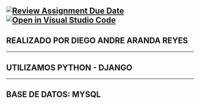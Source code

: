[![Review Assignment Due Date](https://classroom.github.com/assets/deadline-readme-button-24ddc0f5d75046c5622901739e7c5dd533143b0c8e959d652212380cedb1ea36.svg)](https://classroom.github.com/a/hobgdplm)
[![Open in Visual Studio Code](https://classroom.github.com/assets/open-in-vscode-718a45dd9cf7e7f842a935f5ebbe5719a5e09af4491e668f4dbf3b35d5cca122.svg)](https://classroom.github.com/online_ide?assignment_repo_id=10877193&assignment_repo_type=AssignmentRepo)
-------------------------------
REALIZADO POR DIEGO ANDRE ARANDA REYES
-------------------------------
-------------------------------
UTILIZAMOS PYTHON - DJANGO
-------------------------------
-------------------------------
BASE DE DATOS: MYSQL
-------------------------------
